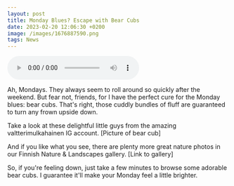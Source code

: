 ```yaml
--- 
layout: post 
title: Monday Blues? Escape with Bear Cubs
date: 2023-02-20 12:06:30 +0200 
image: /images/1676887590.png
tags: News 
--- 
```


<audio controls>
        <source src="/audios/1676887590.mp3" type="audio/mpeg">
        Your browser does not support the audio element.
      </audio>

Ah, Mondays. They always seem to roll around so quickly after the weekend. But fear not, friends, for I have the perfect cure for the Monday blues: bear cubs. That's right, those cuddly bundles of fluff are guaranteed to turn any frown upside down. 

Take a look at these delightful little guys from the amazing valtterimulkahainen IG account. [Picture of bear cub]

And if you like what you see, there are plenty more great nature photos in our Finnish Nature &amp; Landscapes gallery. [Link to gallery]

So, if you're feeling down, just take a few minutes to browse some adorable bear cubs. I guarantee it'll make your Monday feel a little brighter.